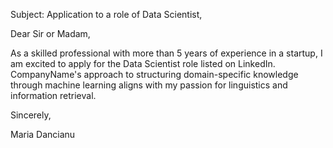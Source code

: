 Subject: Application to a role of Data Scientist,

Dear Sir or Madam,

As a skilled professional with more than 5 years of experience in a startup, I am excited to apply for the Data Scientist role listed on LinkedIn. CompanyName's  approach to structuring domain-specific knowledge through machine learning aligns with my passion for linguistics and information retrieval.

Sincerely,

Maria Dancianu